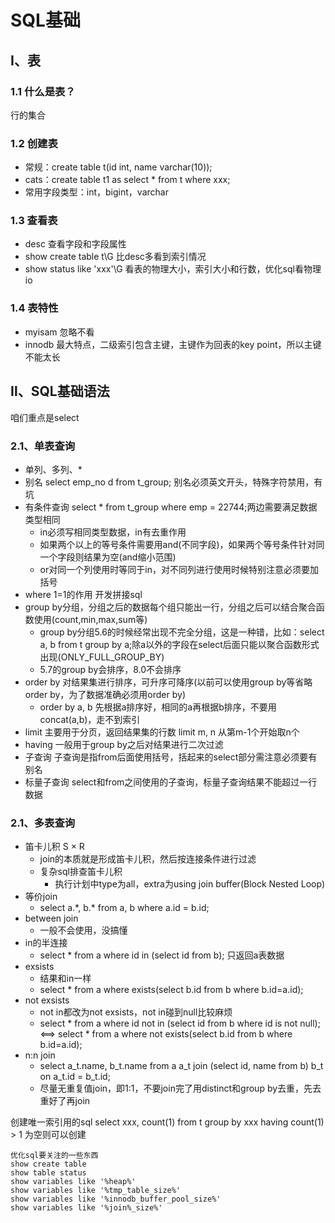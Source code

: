 # SQL基础

## Ⅰ、表
### 1.1 什么是表？
行的集合

### 1.2 创建表
- 常规：create table t(id int, name varchar(10));
- cats：create table t1 as select * from t where xxx;
- 常用字段类型：int，bigint，varchar

### 1.3 查看表
- desc	查看字段和字段属性
- show create table t\G	比desc多看到索引情况
- show status like 'xxx'\G	看表的物理大小，索引大小和行数，优化sql看物理io

### 1.4 表特性
- myisam	忽略不看
- innodb	最大特点，二级索引包含主键，主键作为回表的key point，所以主键不能太长

## Ⅱ、SQL基础语法
咱们重点是select
### 2.1、单表查询
- 单列、多列、*
- 别名	select emp_no d from t_group;	别名必须英文开头，特殊字符禁用，有坑
- 有条件查询	select * from t_group where emp = 22744;两边需要满足数据类型相同
	- in必须写相同类型数据，in有去重作用
	- 如果两个以上的等号条件需要用and(不同字段)，如果两个等号条件针对同一个字段则结果为空(and缩小范围)
	- or对同一个列使用时等同于in，对不同列进行使用时候特别注意必须要加括号
- where 1=1的作用		开发拼接sql
- group by分组，分组之后的数据每个组只能出一行，分组之后可以结合聚合函数使用(count,min,max,sum等)
	- group by分组5.6的时候经常出现不完全分组，这是一种错，比如：select a, b from t group by a;除a以外的字段在select后面只能以聚合函数形式出现(ONLY_FULL_GROUP_BY)
	- 5.7的group by会排序，8.0不会排序
- order by 对结果集进行排序，可升序可降序(以前可以使用group by等省略order by，为了数据准确必须用order by)
	- order by a, b 先根据a排序好，相同的a再根据b排序，不要用concat(a,b)，走不到索引
- limit 主要用于分页，返回结果集的行数 limit m, n 从第m-1个开始取n个
- having 一般用于group by之后对结果进行二次过滤
- 子查询 子查询是指from后面使用括号，括起来的select部分需注意必须要有别名
- 标量子查询 select和from之间使用的子查询，标量子查询结果不能超过一行数据

### 2.1、多表查询
- 笛卡儿积 S × R
	- join的本质就是形成笛卡儿积，然后按连接条件进行过滤
	- 复杂sql排查笛卡儿积
		- 执行计划中type为all，extra为using join buffer(Block Nested Loop)
- 等价join
	- select a.\*, b.\* from a, b where a.id = b.id;
- between join
	- 一般不会使用，没搞懂
- in的半连接
	- select * from a where id in (select id from b);  只返回a表数据
- exsists
	- 结果和in一样
	- select * from a where exists(select b.id from b where b.id=a.id);
- not exsists
	- not in都改为not exsists，not in碰到null比较麻烦
	- select * from a where id not in (select id from b where id is not null); <==>  select * from a where not exists(select b.id from b where b.id=a.id);
- n:n join
	- select a_t.name, b_t.name from a a_t join (select id, name from b) b_t on a_t.id = b_t.id;
	- 尽量无重复值join，即1:1，不要join完了用distinct和group by去重，先去重好了再join


创建唯一索引用的sql
select xxx, count(1) from t group by xxx having count(1) > 1
为空则可以创建

```
优化sql要关注的一些东西
show create table
show table status
show variables like '%heap%'
show variables like '%tmp_table_size%'
show variables like '%innodb_buffer_pool_size%'
show variables like '%join%_size%'
```
